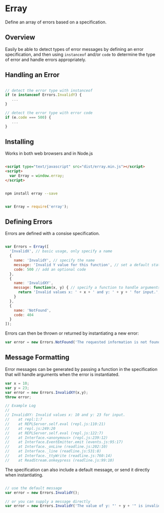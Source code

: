 # Erray

Define an array of errors based on a specification.

## Overview

Easily be able to detect types of error messages by defining an error specification,
and then using `instanceof` and/or `code` to determine the type of error and handle 
errors appropriately.


## Handling an Error

```javascript

// detect the error type with instanceof
if (e instanceof Errors.InvalidY) {
   ...
}

// detect the error type with error code
if (e.code === 500) {
   ...
}
```

## Installing

Works in both web browsers and in Node.js

```html

<script type="text/javascript" src="dist/erray.min.js"></script>
<script>
  var Erray = window.erray;
</script>

```

```bash

npm install erray --save

```

```javascript

var Erray = require('erray');

```

## Defining Errors 

Errors are defined with a consise specification.

```javascript

var Errors = Erray([
  'InvalidX', // basic usage, only specify a name
  {
    name: 'InvalidY', // specify the name
    message: 'Invalid Y value for this function', // set a default static message
    code: 500 // add an optional code
  },
  {
    name: 'InvalidXY',
    message: function(x, y) { // specify a function to handle arguments
      return 'Invalid values x: ' + x + ' and y: ' + y + ' for input.'; 
    }
  },
  {
    name: 'NotFound',
    code: 404
  }
]);

```

Errors can then be thrown or returned by instantiating a new error:

```javascript
var error = new Errors.NotFound('The requested information is not found');
```

## Message Formatting

Error messages can be generated by passing a function in the specification that will
handle arguments when the error is instantiated. 

```javascript
var x = 10;
var y = 23;
var error = new Errors.InvalidXY(x,y);
throw error;

// Example Log
//
// InvalidXY: Invalid values x: 10 and y: 23 for input.
//    at repl:1:7
//    at REPLServer.self.eval (repl.js:110:21)
//    at repl.js:249:20
//    at REPLServer.self.eval (repl.js:122:7)
//    at Interface.<anonymous> (repl.js:239:12)
//    at Interface.EventEmitter.emit (events.js:95:17)
//    at Interface._onLine (readline.js:202:10)
//    at Interface._line (readline.js:531:8)
//    at Interface._ttyWrite (readline.js:760:14)
//    at ReadStream.onkeypress (readline.js:99:10)

```

The specification can also include a default message, or send it directly when instantiating.

```javascript

// use the default message
var error = new Errors.InvalidY();

// or you can supply a message directly 
var error = new Errors.InvalidY('The value of y: "' + y + '" is invalid.');

```